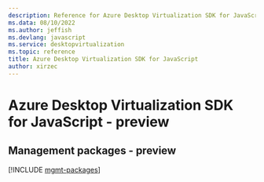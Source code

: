 ```yaml
---
description: Reference for Azure Desktop Virtualization SDK for JavaScript
ms.data: 08/10/2022
ms.author: jeffish
ms.devlang: javascript
ms.service: desktopvirtualization
ms.topic: reference
title: Azure Desktop Virtualization SDK for JavaScript
author: xirzec
---
```

# Azure Desktop Virtualization SDK for JavaScript - preview

## Management packages - preview
[!INCLUDE [mgmt-packages](desktop-virtualization-mgmt-index.md)]